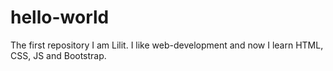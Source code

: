 # hello-world
The first repository 
I am Lilit. I like web-development and now I learn HTML, CSS, JS and Bootstrap.
